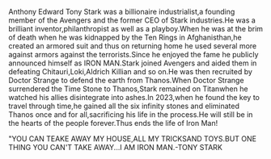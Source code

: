 
Anthony Edward Tony Stark was a billionaire industrialist,a founding member of the Avengers and the former CEO of Stark industries.He was a brilliant inventor,philanthropist as well as a playboy.When he was at the brim of death when he was kidnapped by the Ten Rings in Afghanisthan,he created an armored suit and thus on returning home he used several more against armors against the terrorists.Since he enjoyed the fame he publicly announced himself as IRON MAN.Stark joined Avengers and aided them in defeating Chitauri,Loki,Aldrich Killian and so on.He was then recruited by Doctor Strange to defend the earth from Thanos.When Doctor Strange surrendered the Time Stone to Thanos,Stark remained on Titanwhen he watched his allies disintegrate into ashes.In 2023,when he found the key to travel through time,he gained all the six infinity stones and eliminated Thanos once and for all,sacrificing his life in the process.He will still be in the hearts of the people forever.Thus ends the life of Iron Man!

 "YOU CAN TEAKE AWAY MY HOUSE,ALL MY TRICKSAND TOYS.BUT ONE THING YOU CAN'T TAKE AWAY...I AM IRON MAN.-TONY STARK

